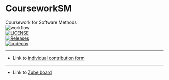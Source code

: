 # CourseworkSM
Coursework for Software Methods  
![workflow](https://github.com/MiguelGarHer/CourseworkSM/actions/workflows/main.yml/badge.svg)  
[![LICENSE](https://img.shields.io/github/license/MiguelGarHer/CourseworkSM.svg?style=flat-square)](https://github.com/MiguelGarHer/CourseworkSM/blob/master/LICENSE)  
[![Releases](https://img.shields.io/github/release/MiguelGarHer/CourseworkSM/all.svg?style=flat-square)](https://github.com/MiguelGarHer/CourseworkSM/releases)  
[![codecov](https://codecov.io/gh/MiguelGarHer/CourseworkSM/branch/master/graph/badge.svg?token=J2SBHDONTD)](https://codecov.io/gh/MiguelGarHer/CourseworkSM)

------
- Link to [individual contribution form](https://livenapierac-my.sharepoint.com/:x:/g/personal/40484424_live_napier_ac_uk/ETE6ozWVpZhMrV9-tmBCmGMB9ji4FbKaI5WMBySQ_LFYIA?e=UiCxP2)

------
- Link to [Zube board](https://zube.io/sem-coursework-4/coursework/w/workspace-1/kanban)
